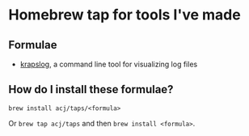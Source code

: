 # Homebrew tap for tools I've made

## Formulae

- [krapslog](https://github.com/acj/krapslog-rs), a command line tool for visualizing log files

## How do I install these formulae?

`brew install acj/taps/<formula>`

Or `brew tap acj/taps` and then `brew install <formula>`.
